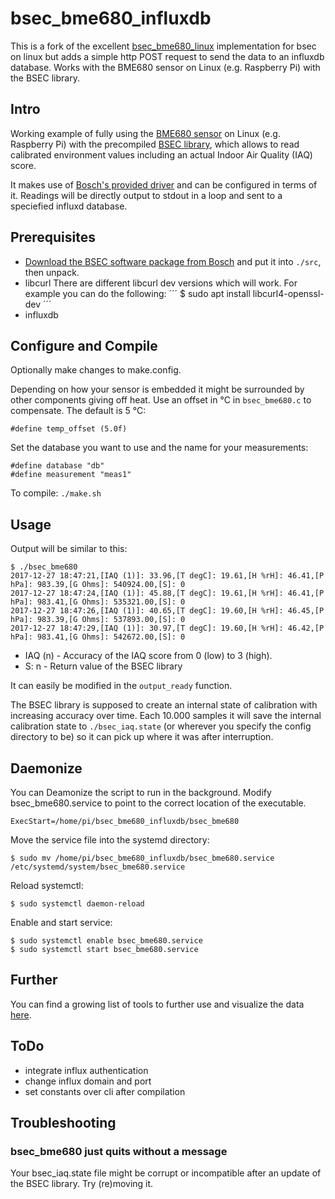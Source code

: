 # bsec_bme680_influxdb

This is a fork of the excellent [bsec_bme680_linux](https://github.com/alexh-name/bsec_bme680_linux) implementation for bsec on linux but adds a simple http POST request to send the data to an influxdb database.
Works with the BME680 sensor on Linux (e.g. Raspberry Pi) with the BSEC library.

## Intro

Working example of fully using the
[BME680 sensor](https://www.bosch-sensortec.com/en/bst/products/all_products/bme680)
on Linux (e.g. Raspberry Pi) with the precompiled
[BSEC library](https://www.bosch-sensortec.com/bst/products/all_products/bsec),
which allows to read calibrated environment values including an actual Indoor
Air Quality (IAQ) score.

It makes use of
[Bosch's provided driver](https://github.com/BoschSensortec/BME680_driver)
and can be configured in terms of it.
Readings will be directly output to stdout in a loop and sent to a speciefied influxd database.

## Prerequisites

- [Download the BSEC software package from Bosch](https://www.bosch-sensortec.com/bst/products/all_products/bsec)
and put it into `./src`, then unpack.
- libcurl
There are different libcurl dev versions which will work. For example you can do the following:
´´´
$ sudo apt install libcurl4-openssl-dev
´´´
- influxdb

## Configure and Compile

Optionally make changes to make.config.

Depending on how your sensor is embedded it might be surrounded by other
components giving off heat. Use an offset in °C in `bsec_bme680.c` to
compensate. The default is 5 °C:
```
#define temp_offset (5.0f)
```

Set the database you want to use and the name for your measurements:
```
#define database "db"
#define measurement "meas1"
```

To compile: `./make.sh`

## Usage

Output will be similar to this:

```
$ ./bsec_bme680
2017-12-27 18:47:21,[IAQ (1)]: 33.96,[T degC]: 19.61,[H %rH]: 46.41,[P hPa]: 983.39,[G Ohms]: 540924.00,[S]: 0
2017-12-27 18:47:24,[IAQ (1)]: 45.88,[T degC]: 19.61,[H %rH]: 46.41,[P hPa]: 983.41,[G Ohms]: 535321.00,[S]: 0
2017-12-27 18:47:26,[IAQ (1)]: 40.65,[T degC]: 19.60,[H %rH]: 46.45,[P hPa]: 983.39,[G Ohms]: 537893.00,[S]: 0
2017-12-27 18:47:29,[IAQ (1)]: 30.97,[T degC]: 19.60,[H %rH]: 46.42,[P hPa]: 983.41,[G Ohms]: 542672.00,[S]: 0
```
* IAQ (n) - Accuracy of the IAQ score from 0 (low) to 3 (high).
* S: n - Return value of the BSEC library

It can easily be modified in the `output_ready` function.

The BSEC library is supposed to create an internal state of calibration with
increasing accuracy over time. Each 10.000 samples it will save the internal
calibration state to `./bsec_iaq.state` (or wherever you specify the config
directory to be) so it can pick up where it was after interruption.

## Daemonize

You can Deamonize the script to run in the background.
Modify bsec_bme680.service to point to the correct location of the executable.
```
ExecStart=/home/pi/bsec_bme680_influxdb/bsec_bme680
```

Move the service file into the systemd directory:
```
$ sudo mv /home/pi/bsec_bme680_influxdb/bsec_bme680.service /etc/systemd/system/bsec_bme680.service
```

Reload systemctl:
```
$ sudo systemctl daemon-reload
```

Enable and start service:
```
$ sudo systemctl enable bsec_bme680.service
$ sudo systemctl start bsec_bme680.service
```

## Further

You can find a growing list of tools to further use and visualize the data
[here](https://github.com/alexh-name/bme680_outputs).

## ToDo

- integrate influx authentication
- change influx domain and port
- set constants over cli after compilation

## Troubleshooting

### bsec_bme680 just quits without a message

Your bsec_iaq.state file might be corrupt or incompatible after an update of the
BSEC library. Try (re)moving it.

